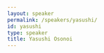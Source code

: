 ```yaml
---
layout: speaker
permalink: /speakers/yasushi/
id: yasushi
type: speaker
title: Yasushi Osonoi
---
```

